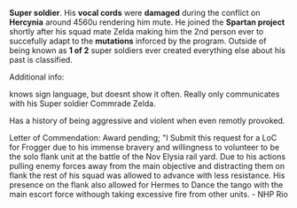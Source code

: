 **Super soldier**. His **vocal cords** were **damaged** during the conflict on **Hercynia** around 4560u rendering him mute. He joined the **Spartan project** shortly after his squad mate Zelda making him the 2nd person ever to succefully adapt to the **mutations** inforced by the program. Outside of being known as **1 of 2** super soldiers ever created everything else about his past is classified.

Additional info:

knows sign language, but doesnt show it often. Really only communicates with his Super soldier Commrade Zelda.

Has a history of being aggressive and violent when even remotly provoked.

Letter of Commendation: Award pending; "I Submit this request for a LoC for Frogger due to his immense bravery and willingness to volunteer to be the solo flank unit at the battle of the Nov Elysia rail yard. Due to his actions pulling enemy forces away from the main objective and distracting them on flank the rest of his squad was allowed to advance with less resistance. His presence on the flank also allowed for Hermes to Dance the tango with the main escort force withough taking excessive fire from other units. - NHP Rio
